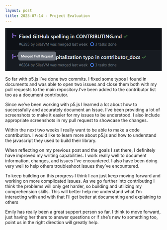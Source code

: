 ```yaml
---
layout: post
title: 2023-07-14 - Project Evaluation
---
```


<img src="/images/MergedPR.png"/>

So far with p5.js I’ve done two commits. I fixed some typos I found in documents and was able to open two issues and close them both with my pull requests to the main repository.I’ve been added to the contributor list too as a document contributor.

Since we’ve been working with p5.js I learned a lot about how to successfully and accurately document an Issue. I’ve been providing a lot of screenshots to make it easier for my issues to be understood. I also include appropriate screenshots in my pull request to showcase the changes. 

Within the next two weeks I really want to be able to make a code contribution. I would like to learn more about p5.js and how to understand the javascript they used to build their library. 


When reflecting on my previous post and the goals I set there, I definitely have improved my writing capabilities. I work really well to document information, changes, and issues I’ve encountered.
I also have been doing very well to help others troubleshoot issues they’ve encountered. 

To keep building on this progress I think I can just keep moving forward and working on more complicated issues.
As we go further into contributing I think the problems will only get harder, so building and utilizing my comprehension skills.
This will better help me understand what I’m interacting with and with that I’ll get better at documenting and explaining to others

Emily has really been a great support person so far. I think to move forward, just having her there to answer questions or if she’s new to something too, point us in the right direction will greatly help.
